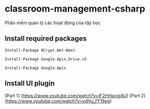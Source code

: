 # classroom-management-csharp
Phần mềm quản lý các hoạt động của lớp học

## Install required packages
```
Install-Package BCrypt.Net-Next
```
```
Install-Package Google.Apis.Drive.v3
```
```
Install-Package Google.Apis
```

## Install UI plugin
[Part 1] (https://www.youtube.com/watch?v=IF2HHacgjAU)
[Part 2] (https://www.youtube.com/watch?v=ydHu_fY19pg)
